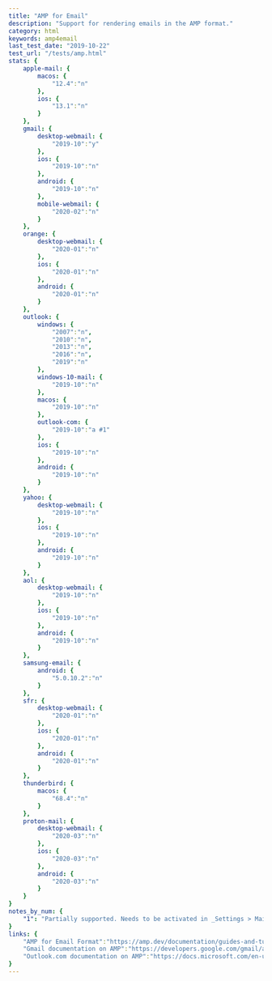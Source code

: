 ```yaml
---
title: "AMP for Email"
description: "Support for rendering emails in the AMP format."
category: html
keywords: amp4email
last_test_date: "2019-10-22"
test_url: "/tests/amp.html"
stats: {
	apple-mail: {
		macos: {
			"12.4":"n"
		},
		ios: {
			"13.1":"n"
		}
	},
	gmail: {
		desktop-webmail: {
			"2019-10":"y"
		},
		ios: {
			"2019-10":"n"
		},
		android: {
			"2019-10":"n"
		},
        mobile-webmail: {
            "2020-02":"n"
        }
	},
    orange: {
        desktop-webmail: {
            "2020-01":"n"
        },
        ios: {
            "2020-01":"n"
        },
        android: {
            "2020-01":"n"
        }
    },
	outlook: {
		windows: {
			"2007":"n",
			"2010":"n",
			"2013":"n",
			"2016":"n",
			"2019":"n"
		},
		windows-10-mail: {
			"2019-10":"n"
		},
		macos: {
			"2019-10":"n"
		},
		outlook-com: {
			"2019-10":"a #1"
		},
		ios: {
			"2019-10":"n"
		},
		android: {
			"2019-10":"n"
		}
	},
	yahoo: {
		desktop-webmail: {
			"2019-10":"n"
		},
		ios: {
			"2019-10":"n"
		},
		android: {
			"2019-10":"n"
		}
	},
	aol: {
		desktop-webmail: {
			"2019-10":"n"
		},
		ios: {
			"2019-10":"n"
		},
		android: {
			"2019-10":"n"
		}
	},
	samsung-email: {
		android: {
			"5.0.10.2":"n"
		}
	},
    sfr: {
        desktop-webmail: {
            "2020-01":"n"
        },
        ios: {
            "2020-01":"n"
        },
        android: {
            "2020-01":"n"
        }
    },
	thunderbird: {
		macos: {
			"68.4":"n"
		}
	},
    proton-mail: {
        desktop-webmail: {
            "2020-03":"n"
        },
        ios: {
            "2020-03":"n"
        },
        android: {
            "2020-03":"n"
        }
    }
}
notes_by_num: {
    "1": "Partially supported. Needs to be activated in _Settings > Mail > Message handling > Dynamic email_."
}
links: {
	"AMP for Email Format":"https://amp.dev/documentation/guides-and-tutorials/learn/email-spec/amp-email-format/?format=email",
	"Gmail documentation on AMP":"https://developers.google.com/gmail/ampemail",
	"Outlook.com documentation on AMP":"https://docs.microsoft.com/en-us/outlook/amphtml/"
}
---
```


